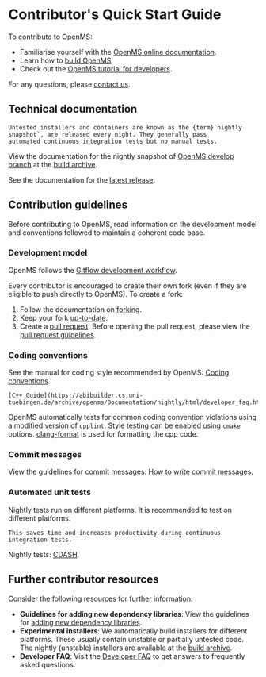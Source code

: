 Contributor's Quick Start Guide
===============================

To contribute to OpenMS:

- Familiarise yourself with the [OpenMS online documentation](../../index.rst).
- Learn how to [build OpenMS](../../develop-with-openms/build-openms-from-source.md).
- Check out the [OpenMS tutorial for developers](https://openms.readthedocs.io/en/latest/develop-with-openms/developer-tutorial.html).

For any questions, please [contact us](/quick-reference/contact-us.md).

## Technical documentation

```{note}
Untested installers and containers are known as the {term}`nightly snapshot`, are released every night. They generally pass
automated continuous integration tests but no manual tests.
```

View the documentation for the nightly snapshot of [OpenMS develop branch](https://github.com/OpenMS/OpenMS/tree/develop)
at the [build archive](https://abibuilder.cs.uni-tuebingen.de/archive/openms/Documentation/nightly/html/index.html).

See the documentation for the [latest release](https://abibuilder.cs.uni-tuebingen.de/archive/openms/Documentation/release/latest/html/index.html).

## Contribution guidelines

Before contributing to OpenMS, read information on the development model and conventions followed to maintain a coherent
code base.

### Development model

OpenMS follows the [Gitflow development workflow](http://nvie.com/posts/a-successful-git-branching-model/).

Every contributor is encouraged to create their own fork (even if they are eligible to push directly to OpenMS).
To create a fork:

1. Follow the documentation on [forking](https://help.github.com/articles/fork-a-repo).
2. Keep your fork [up-to-date](https://help.github.com/articles/syncing-a-fork).
3. Create a [pull request](https://help.github.com/articles/using-pull-requests). Before opening the pull request, please
   view the [pull request guidelines](../../contribute-to-openms/pull-request-checklist.md).

### Coding conventions

See the manual for coding style recommended by OpenMS: [Coding conventions](https://abibuilder.cs.uni-tuebingen.de/archive/openms/Documentation/nightly/html/coding_conventions.html).

```{seealso}
[C++ Guide](https://abibuilder.cs.uni-tuebingen.de/archive/openms/Documentation/nightly/html/developer_faq.html).
```

OpenMS automatically tests for common coding convention violations using a modified version of `cpplint`.
Style testing can be enabled using `cmake` options. [clang-format](https://github.com/OpenMS/OpenMS/blob/develop/.clang-format) is used for formatting the cpp code.

### Commit messages

View the guidelines for commit messages: [How to write commit messages](https://github.com/OpenMS/OpenMS/wiki/HowTo---Write-Commit-Messages).

### Automated unit tests

Nightly tests run on different platforms. It is recommended to test on different platforms.

```{tip}
This saves time and increases productivity during continuous integration tests.
```

Nightly tests: [CDASH](https://cdash.openms.de/index.php?project=OpenMS).

## Further contributor resources

Consider the following resources for further information:

- **Guidelines for adding new dependency libraries**: View the guidelines for [adding new dependency libraries](../../contribute-to-openms/advanced/developer-guidelines-for-adding-new-dependent-libraries.md).
-  **Experimental installers**: We automatically build installers for different platforms. These usually contain
   unstable or partially untested code.
   The nightly (unstable) installers are available at the [build archive](https://abibuilder.cs.uni-tuebingen.de/archive/openms/OpenMSInstaller/nightly/).
- **Developer FAQ**: Visit the [Developer FAQ](/quick-reference/developer-faq.md) to get answers to frequently asked questions.
